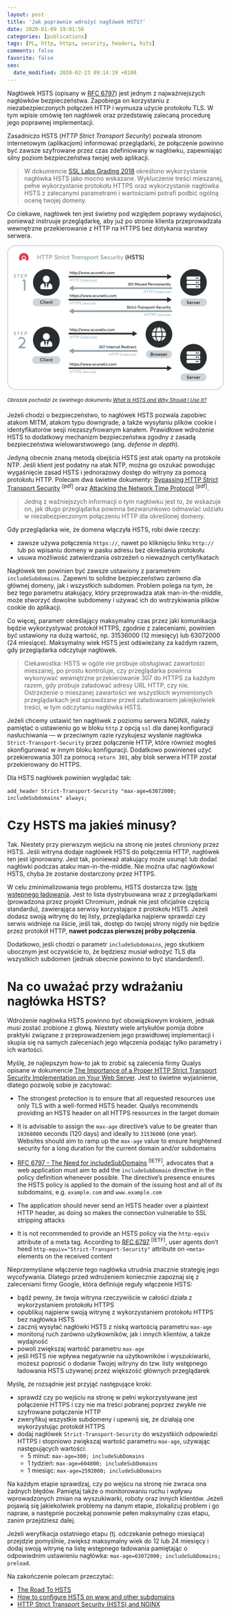 ```yaml
---
layout: post
title: 'Jak poprawnie wdrożyć nagłówek HSTS?'
date: 2020-01-09 19:01:56
categories: [publications]
tags: [PL, http, https, security, headers, hsts]
comments: false
favorite: false
seo:
  date_modified: 2020-02-23 09:14:19 +0100
---
```


Nagłówek HSTS (opisany w [RFC 6797](https://tools.ietf.org/html/rfc6797)) jest jednym z najważniejszych nagłówków bezpieczeństwa. Zapobiega on korzystaniu z niezabezpieczonych połączeń HTTP i wymusza użycie protokołu TLS. W tym wpisie omówię ten nagłówek oraz przedstawię zalecaną procedurę jego poprawnej implementacji.

Zasadniczo HSTS (_HTTP Strict Transport Security_) pozwala stronom internetowym (aplikacjom) informować przeglądarki, że połączenie powinno być zawsze szyfrowane przez czas zdefiniowany w nagłówku, zapewniając silny poziom bezpieczeństwa twojej web aplikacji.

  > W dokumencie [SSL Labs Grading 2018](https://discussions.qualys.com/docs/DOC-6321-ssl-labs-grading-2018) określono wykorzystanie nagłówka HSTS jako mocno wskazane. Wykluczenie treści mieszanej, pełne wykorzystanie protokołu HTTPS oraz wykorzystanie nagłówka HSTS z zalecanymi parametrami i wartościami potrafi podbić ogólną ocenę twojej domeny.

Co ciekawe, nagłówek ten jest świetny pod względem poprawy wydajności, ponieważ instruuje przeglądarkę, aby już po stronie klienta przeprowadzała wewnętrzne przekierowanie z HTTP na HTTPS bez dotykania warstwy serwera.

<p align="center">
  <img src="/assets/img/posts/hsts_acunetix.png">
</p>

<sup><i>Obrazek pochodzi ze świetnego dokumentu <a href="https://www.acunetix.com/blog/articles/what-is-hsts-why-use-it/">What Is HSTS and Why Should I Use It?</a></i></sup>

Jeżeli chodzi o bezpieczeństwo, to nagłówek HSTS pozwala zapobiec atakom MITM, atakom typu downgrade, a także wysyłaniu plików cookie i identyfikatorów sesji niezaszyfrowanym kanałem. Prawidłowe wdrożenie HSTS to dodatkowy mechanizm bezpieczeństwa zgodny z zasadą bezpieczeństwa wielowarstwowego (ang. _defense in depth_).

Jedyną obecnie znaną metodą obejścia HSTS jest atak oparty na protokole NTP. Jeśli klient jest podatny na atak NTP, można go oszukać powodując wygaśnięcie zasad HSTS i jednorazowy dostęp do witryny za pomocą protokołu HTTP. Polecam dwa świetne dokumenty: [Bypassing HTTP Strict Transport Security](https://www.blackhat.com/docs/eu-14/materials/eu-14-Selvi-Bypassing-HTTP-Strict-Transport-Security.pdf) <sup>[pdf]</sup> oraz [Attacking the Network Time Protocol](http://www.cs.bu.edu/~goldbe/papers/NTPattack.pdf) <sup>[pdf]</sup>.

  > Jedną z ważniejszych informacji o tym nagłówku jest to, że wskazuje on, jak długo przeglądarka powinna bezwarunkowo odmawiać udziału w niezabezpieczonym połączeniu HTTP dla określonej domeny.

Gdy przeglądarka wie, że domena włączyła HSTS, robi dwie rzeczy:

- zawsze używa połączenia `https://`, nawet po kliknięciu linku `http://` lub po wpisaniu domeny w pasku adresu bez określania protokołu
- usuwa możliwość zatwierdzania ostrzeżeń o nieważnych certyfikatach

Nagłówek ten powinien być zawsze ustawiony z parametrem `includeSubdomains`. Zapewni to solidne bezpieczeństwo zarówno dla głównej domeny, jak i wszystkich subdomen. Problem polega na tym, że bez tego parametru atakujący, który przeprowadza atak man-in-the-middle, może stworzyć dowolne subdomeny i używać ich do wstrzykiwania plików cookie do aplikacji.

Co więcej, parametr określający maksymalny czas przez jaki komunikacja będzie wykorzystywać protokół HTTPS, zgodnie z zaleceniami, powinien być ustawiony na dużą wartość, np. 31536000 (12 miesięcy) lub 63072000 (24 miesiące). Maksymalny wiek HSTS jest odświeżany za każdym razem, gdy przeglądarka odczytuje nagłówek.

  > Ciekawostka: HSTS w ogóle nie próbuje obsługiwać zawartości mieszanej, po prostu kontroluje, czy przeglądarka powinna wykonywać wewnętrzne przekierowanie 307 do HTTPS za każdym razem, gdy próbuje załadować adresy URL HTTP, czy nie. Ostrzeżenie o mieszanej zawartości we wszystkich wymienionych przeglądarkach jest sprawdzane przed załadowaniem jakiejkolwiek treści, w tym odczytaniu nagłówka HSTS.

Jeżeli chcemy ustawić ten nagłówek z poziomu serwera NGINX, należy pamiętać o ustawieniu go w bloku `http` z opcją `ssl` dla danej konfiguracji nasłuchiwania — w przeciwnym razie ryzykujesz wysłanie nagłówka `Strict-Transport-Security` przez połączenie HTTP, które również mogłeś skonfigurować w innym bloku konfiguracji. Dodatkowo powinieneś użyć przekierowania 301 za pomocą `return 301`, aby blok serwera HTTP został przekierowany do HTTPS.

Dla HSTS nagłówek powinien wyglądać tak:

```nginx
add_header Strict-Transport-Security "max-age=63072000; includeSubdomains" always;
```

# Czy HSTS ma jakieś minusy?

Tak. Niestety przy pierwszym wejściu na stronę nie jesteś chroniony przez HSTS. Jeśli witryna dodaje nagłówek HSTS do połączenia HTTP, nagłówek ten jest ignorowany. Jest tak, ponieważ atakujący może usunąć lub dodać nagłówki podczas ataku man-in-the-middle. Nie można ufać nagłówkowi HSTS, chyba że zostanie dostarczony przez HTTPS.

W celu zminimalizowania tego problemu, HSTS dostarcza tzw. [listę wstępnego ładowania](https://hstspreload.org/). Jest to lista dystrybuowana wraz z przeglądarkami (prowadzona przez projekt Chromium, jednak nie jest oficjalnie częścią standardu), zawierająca serwisy korzystające z protokołu HSTS. Jeżeli dodasz swoją witrynę do tej listy, przeglądarka najpierw sprawdzi czy serwis widnieje na liście, jeśli tak, dostęp do twojej strony nigdy nie będzie przez protokół HTTP, **nawet podczas pierwszej próby połączenia**.

Dodatkowo, jeśli chodzi o parametr `includeSubdomains`, jego skutkiem ubocznym jest oczywiście to, że będziesz musiał wdrożyć TLS dla wszystkich subdomen (jednak obecnie powinno to być standardem!).

# Na co uważać przy wdrażaniu nagłówka HSTS?

Wdrożenie nagłówka HSTS powinno być obowiązkowym krokiem, jednak musi zostać zrobione z głową. Niestety wiele artykułów pomija dobre praktyki związane z przeprowadzeniem jego prawidłowej implementacji i skupia się na samych zaleceniach jego włączenia podając tylko parametry i ich wartości.

Myślę, że najlepszym how-to jak to zrobić są zalecenia firmy Qualys opisane w dokumencie [The Importance of a Proper HTTP Strict Transport Security Implementation on Your Web Server](https://blog.qualys.com/securitylabs/2016/03/28/the-importance-of-a-proper-http-strict-transport-security-implementation-on-your-web-server). Jest to świetne wyjaśnienie, dlatego pozwolę sobie je zacytować:

- The strongest protection is to ensure that all requested resources use only TLS with a well-formed HSTS header. Qualys recommends providing an HSTS header on all HTTPS resources in the target domain

- It is advisable to assign the `max-age` directive’s value to be greater than `10368000` seconds (120 days) and ideally to `31536000` (one year). Websites should aim to ramp up the `max-age` value to ensure heightened security for a long duration for the current domain and/or subdomains

- [RFC 6797 - The Need for includeSubDomains](https://tools.ietf.org/html/rfc6797) <sup>[IETF]</sup>, advocates that a web application must aim to add the `includeSubDomain` directive in the policy definition whenever possible. The directive’s presence ensures the HSTS policy is applied to the domain of the issuing host and all of its subdomains, e.g. `example.com` and `www.example.com`

- The application should never send an HSTS header over a plaintext HTTP header, as doing so makes the connection vulnerable to SSL stripping attacks

- It is not recommended to provide an HSTS policy via the `http-equiv` attribute of a meta tag. According to [RFC 6797](https://tools.ietf.org/html/rfc6797) <sup>[IETF]</sup>, user agents don’t heed `http-equiv="Strict-Transport-Security"` attribute on `<meta>` elements on the received content

Nieprzemyślane włączenie tego nagłówka utrudnia znacznie strategię jego wycofywania. Dlatego przed wdrożeniem koniecznie zapoznaj się z zaleceniami firmy Google, która definiuje reguły włączenie HSTS:

- bądź pewny, że twoja witryna rzeczywiście w całości działa z wykorzystaniem protokołu HTTPS
- opublikuj najpierw swoją witrynę z wykorzystaniem protokołu HTTPS bez nagłówka HSTS
- zacznij wysyłać nagłówki HSTS z niską wartością parametru `max-age`
- monitoruj ruch zarówno użytkowników, jak i innych klientów, a także wydajność
- powoli zwiększaj wartość parametru `max-age`
- jeśli HSTS nie wpływa negatywnie na użytkowników i wyszukiwarki, możesz poprosić o dodanie Twojej witryny do tzw. listy wstępnego ładowania HSTS używanej przez większość głównych przeglądarek

Myślę, że rozsądnie jest przyjąć następujące kroki:

- sprawdź czy po wejściu na stronę w pełni wykorzystywane jest połączenie HTTPS i czy nie ma treści pobranej poprzez zwykłe nie szyfrowane połączenie HTTP
- zweryfikuj wszystkie subdomeny i upewnij się, że działają one wykorzystując protokół HTTPS
- dodaj nagłówek `Strict-Transport-Security` do wszystkich odpowiedzi HTTPS i stopniowo zwiększaj wartość parametru `max-age`, używając następujących wartości:
  - 5 minut: `max-age=300; includeSubDomains`
  - 1 tydzień: `max-age=604800; includeSubDomains`
  - 1 miesiąc: `max-age=2592000; includeSubDomains`

Na każdym etapie sprawdzaj, czy po wejścu na stronę nie zwraca ona żadnych błędów. Pamiętaj także o monitorowaniu ruchu i wpływu wprowadzonych zmian na wyszukiwarki, roboty oraz innych klientów. Jeżeli pojawią się jakiekolwiek problemy na danym etapie, zlokalizuj problem i go napraw, a następnie poczekaj ponownie pełen maksymalny czas etapu, zanim przejdziesz dalej.

Jeżeli weryfikacja ostatniego etapu (tj. odczekanie pełnego miesiąca) przejdzie pomyślnie, zwiększ maksymalny wiek do 12 lub 24 miesięcy i dodaj swoją witrynę na listę wstępnego ładowania pamiętając o odpowiednim ustawieniu nagłówka: `max-age=63072000; includeSubDomains; preload`.

Na zakończenie polecam przeczytać:

- [The Road To HSTS](https://engineeringblog.yelp.com/2017/09/the-road-to-hsts.html)
- [How to configure HSTS on www and other subdomains](https://www.danielmorell.com/blog/how-to-configure-hsts-on-www-and-other-subdomains)
- [HTTP Strict Transport Security (HSTS) and NGINX](https://www.nginx.com/blog/http-strict-transport-security-hsts-and-nginx/)
